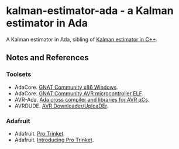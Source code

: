 # kalman-estimator-ada - a Kalman estimator in Ada

A Kalman estimator in Ada, sibling of [Kalman estimator in C++](https://github.com/martinmoene/kalman-estimator).


Notes and References
--------------------

### Toolsets

- AdaCore. [GNAT Community x86 Windows](https://www.adacore.com/download/more).
- AdaCore. [GNAT Community AVR microcontroller ELF](https://www.adacore.com/download/more).
- AVR-Ada. [Ada cross compiler and libraries for AVR µCs](https://sourceforge.net/projects/avr-ada/).
- AVRDUDE. [AVR Downloader/UploaDEr](http://savannah.nongnu.org/projects/avrdude).    


### Adafruit
- Adafruit. [Pro Trinket](https://www.adafruit.com/products/2010).  
- Adafruit. [Introducing Pro Trinket](https://learn.adafruit.com/introducing-pro-trinket/).  

